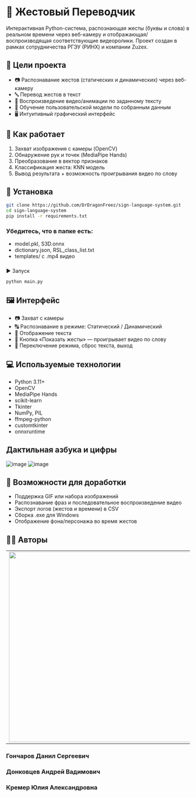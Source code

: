 # 🤟 Жестовый Переводчик

Интерактивная Python-система, распознающая жесты (буквы и слова) в реальном времени через веб-камеру и отображающая/воспроизводящая соответствующие видеоролики. Проект создан в рамках сотрудничества РГЭУ (РИНХ) и компании Zuzex.

## 🎯 Цели проекта
-	📷 Распознавание жестов (статических и динамических) через веб-камеру
-	🔤 Перевод жестов в текст
-	📼 Воспроизведение видео/анимации по заданному тексту
-	🧠 Обучение пользовательской модели по собранным данным
-	🖥️ Интуитивный графический интерфейс
##

## 🧠 Как работает
1.	Захват изображения с камеры (OpenCV)
2.	Обнаружение рук и точек (MediaPipe Hands)
3.	Преобразование в вектор признаков
4.	Классификация жеста: KNN модель
5.	Вывод результата + возможность проигрывания видео по слову
##

## 🚀 Установка
```bash
git clone https://github.com/DrDragonFreez/sign-language-system.git
cd sign-language-system
pip install -r requirements.txt
```

### Убедитесь, что в папке есть:
-	model.pkl, S3D.onnx
- dictionary.json, RSL_class_list.txt
-	templates/ с .mp4 видео
###
▶️ Запуск

```bash
python main.py
```
##

## 🖼️ Интерфейс
-	📷 Захват с камеры
-	🔠 Распознавание в режиме: Статический / Динамический
-	📝 Отображение текста
-	🎥 Кнопка «Показать жесты» — проигрывает видео по слову
-	🔘 Переключение режима, сброс текста, выход
##

## 💻 Используемые технологии
-	Python 3.11+
-	OpenCV
-	MediaPipe Hands
-	scikit-learn
-	Tkinter
-	NumPy, PIL
-	ffmpeg-python
-	customtkinter
-	onnxruntime
##

## Дактильная азбука и цифры
![image](https://github.com/user-attachments/assets/4263334d-4838-4509-af51-e8dd2062d7b7) ![image](https://github.com/user-attachments/assets/67c1e724-84ad-4a78-a7c4-fbb9d0f3a695)
##

## 🔧 Возможности для доработки
-	Поддержка GIF или набора изображений
-	Распознавание фраз и последовательное воспроизведение видео
-	Экспорт логов (жестов и времени) в CSV
-	Сборка .exe для Windows
-	Отображение фона/персонажа во время жестов
##

## 👨‍💻 Авторы
<table>
  <tr>
    <td>
        <a href="https://rsue.ru/">
        <img src="https://rsue.ru/bitrix/templates/info_light_blue/img/logo.svg" width="520">
        </a>
    </td>
    <td>
      <p>       
        Студенты 
        Ростовского государственного экономического университета (РИНХ).
        Факультета Компьютерных Tехнологий и Информационной Безопасности(ФКТиИБ).
        Направление подготовки - 09.03.03 Прикладная информатика.
        Профиль подготовки - 09.03.03.02 09.03.03.02 Разработка и управление программными проектами в цифровой экономике.
      </p>
    </td>
  </tr>
</table>

### Гончаров Данил Сергеевич ### 
### Донковцев Андрей Вадимович ###
### Кремер Юлия Александровна ###
##


 

